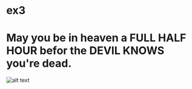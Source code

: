  # ex3

# May you be in heaven a FULL HALF HOUR befor the **DEVIL KNOWS** you're dead.


![alt text](https://www.monkeyuser.com/assets/images/2018/98-define-madness.png)



